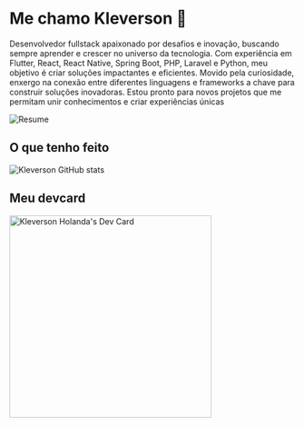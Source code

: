 # Me chamo Kleverson 👋

Desenvolvedor fullstack apaixonado por desafios e inovação, buscando sempre aprender e crescer no universo da tecnologia. Com experiência em Flutter, React, React Native, Spring Boot, PHP, Laravel e Python, meu objetivo é criar soluções impactantes e eficientes. Movido pela curiosidade, enxergo na conexão entre diferentes linguagens e frameworks a chave para construir soluções inovadoras. Estou pronto para novos projetos que me permitam unir conhecimentos e criar experiências únicas

![Resume](https://myreadme.vercel.app/api/embed/kleverson?panels=userstatistics,toplanguages,commitgraph)

## O que tenho feito
![Kleverson GitHub stats](https://github-readme-stats.vercel.app/api?username=kleverson&show_icons=true&theme=radical)



## Meu devcard
<a href="https://app.daily.dev/klevs"><img src="https://api.daily.dev/devcards/v2/wZk224qGSomzrJ38Ini3v.png?r=4a9" width="356" alt="Kleverson Holanda's Dev Card"/></a>
